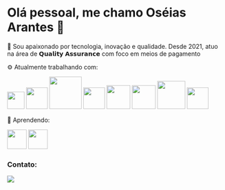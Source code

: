 # Olá pessoal, me chamo Oséias Arantes 👋

🔭 Sou apaixonado por tecnologia, inovação e qualidade. Desde 2021, atuo na área de 𝗤𝘂𝗮𝗹𝗶𝘁𝘆 𝗔𝘀𝘀𝘂𝗿𝗮𝗻𝗰𝗲 com foco em meios de pagamento

⚙️ Atualmente trabalhando com:
  
<img loading="lazy" src="https://cdn.jsdelivr.net/gh/devicons/devicon@latest/icons/git/git-original.svg" width="40" height="40"/>     <img loading="lazy" src="https://cdn.jsdelivr.net/gh/devicons/devicon@latest/icons/java/java-original-wordmark.svg" width="50" height="50"/>     <img loading="lazy" src="https://cdn.jsdelivr.net/gh/devicons/devicon@latest/icons/cucumber/cucumber-plain-wordmark.svg" width="75" height="75"/> <img loading="lazy" src="https://cdn.jsdelivr.net/gh/devicons/devicon@latest/icons/k6/k6-original.svg" width="50" height="50"/>  <img loading="lazy" src="https://cdn.jsdelivr.net/gh/devicons/devicon@latest/icons/postgresql/postgresql-original-wordmark.svg" width="55" height="55"/> <img loading="lazy" src="https://cdn.jsdelivr.net/gh/devicons/devicon@latest/icons/amazonwebservices/amazonwebservices-original-wordmark.svg" width="55" height="55"/>  <img loading="lazy" src="https://cdn.jsdelivr.net/gh/devicons/devicon@latest/icons/postman/postman-original-wordmark.svg" width="65" height="65"/> <img loading="lazy" src="https://cdn.jsdelivr.net/gh/devicons/devicon@latest/icons/linux/linux-original.svg" width="50" height="50"/>


🌱 Aprendendo:
  
<img loading="lazy" src="https://cdn.jsdelivr.net/gh/devicons/devicon@latest/icons/javascript/javascript-original.svg" width="45" height="45"/>         <img loading="lazy" src="https://cdn.jsdelivr.net/gh/devicons/devicon@latest/icons/cypressio/cypressio-original.svg" width="45" height="45"/>



### Contato:

<div>
<a href="www.linkedin.com/in/oséias-arantes-33633a205" target="_blank"><img loading="lazy" src="https://img.shields.io/badge/-LinkedIn-%230077B5?style=for-the-badge&logo=linkedin&logoColor=white" target="_blank"></a>   
</div>
